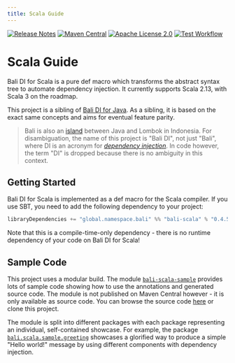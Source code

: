 ```yaml
---
title: Scala Guide
---
```


<div>
    <a href="https://github.com/christian-schlichtherle/bali-di-scala/releases/latest"><img src="https://img.shields.io/github/release/christian-schlichtherle/bali-di-scala.svg" alt="Release Notes"></a>
    <a href="https://search.maven.org/artifact/global.namespace.bali/bali-scala_2.13"><img src="https://img.shields.io/maven-central/v/global.namespace.bali/bali-scala_2.13" alt="Maven Central"></a>
    <a href="https://www.apache.org/licenses/LICENSE-2.0"><img src="https://img.shields.io/github/license/christian-schlichtherle/bali-di-scala.svg" alt="Apache License 2.0"></a>
    <a href="https://github.com/christian-schlichtherle/bali-di-scala/actions?query=workflow%3Atest"><img src="https://github.com/christian-schlichtherle/bali-di-scala/workflows/test/badge.svg" alt="Test Workflow"></a>
</div>

# Scala Guide

Bali DI for Scala is a pure def macro which transforms the abstract syntax tree to automate dependency injection.
It currently supports Scala 2.13, with Scala 3 on the roadmap.

This project is a sibling of [Bali DI for Java](java.md).
As a sibling, it is based on the exact same concepts and aims for eventual feature parity.

> Bali is also an [island](https://en.wikipedia.org/wiki/Bali) between Java and Lombok in Indonesia.
> For disambiguation, the name of this project is "Bali DI", not just "Bali", where DI is an acronym for
> [_dependency injection_](https://en.wikipedia.org/wiki/Dependency_injection).
> In code however, the term "DI" is dropped because there is no ambiguity in this context.

## Getting Started

Bali DI for Scala is implemented as a def macro for the Scala compiler.
If you use SBT, you need to add the following dependency to your project:

``` sbt
libraryDependencies += "global.namespace.bali" %% "bali-scala" % "0.4.5" % Provided
```

Note that this is a compile-time-only dependency - there is no runtime dependency of your code on Bali DI for Scala!

## Sample Code

This project uses a modular build.
The module [`bali-scala-sample`](https://github.com/christian-schlichtherle/bali-di-scala/tree/main/scala-sample)
provides lots of sample code showing how to use the annotations and generated source code.
The module is not published on Maven Central however - it is only available as source code.
You can browse the source code
[here](https://github.com/christian-schlichtherle/bali-di-scala/tree/main/scala-sample/src/main/scala/bali/scala/sample)
or clone this project.

The module is split into different packages with each package representing an individual, self-contained showcase.
For example, the package
[`bali.scala.sample.greeting`](https://github.com/christian-schlichtherle/bali-di-scala/tree/main/scala-sample/src/main/scala/bali/scala/sample/greeting)
showcases a glorified way to produce a simple "Hello world!" message by using different components with dependency
injection.
